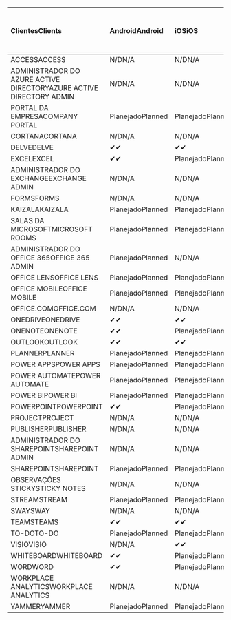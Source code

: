 <!-- This file is generated automatically. Changes made to this file will be overwritten.-->
|<span data-ttu-id="bc648-101">Clientes</span><span class="sxs-lookup"><span data-stu-id="bc648-101">Clients</span></span>|<span data-ttu-id="bc648-102">Android</span><span class="sxs-lookup"><span data-stu-id="bc648-102">Android</span></span>|<span data-ttu-id="bc648-103">iOS</span><span class="sxs-lookup"><span data-stu-id="bc648-103">iOS</span></span>|<span data-ttu-id="bc648-104">Mac</span><span class="sxs-lookup"><span data-stu-id="bc648-104">Mac</span></span>|<span data-ttu-id="bc648-105">Windows 10</span><span class="sxs-lookup"><span data-stu-id="bc648-105">Windows 10</span></span><br><span data-ttu-id="bc648-106">Desktop</span><span class="sxs-lookup"><span data-stu-id="bc648-106">Desktop</span></span>|<span data-ttu-id="bc648-107">Windows 10</span><span class="sxs-lookup"><span data-stu-id="bc648-107">Windows 10</span></span><br><span data-ttu-id="bc648-108">Aplicativos modernos</span><span class="sxs-lookup"><span data-stu-id="bc648-108">Modern Apps</span></span>|
|:-|:-|:-|:-|:-|:-|
|<span data-ttu-id="bc648-109">ACCESS</span><span class="sxs-lookup"><span data-stu-id="bc648-109">ACCESS</span></span>|<span data-ttu-id="bc648-110">N/D</span><span class="sxs-lookup"><span data-stu-id="bc648-110">N/A</span></span>|<span data-ttu-id="bc648-111">N/D</span><span class="sxs-lookup"><span data-stu-id="bc648-111">N/A</span></span>|<span data-ttu-id="bc648-112">N/D</span><span class="sxs-lookup"><span data-stu-id="bc648-112">N/A</span></span>|<span data-ttu-id="bc648-113">Planejado</span><span class="sxs-lookup"><span data-stu-id="bc648-113">Planned</span></span>|<span data-ttu-id="bc648-114">N/D</span><span class="sxs-lookup"><span data-stu-id="bc648-114">N/A</span></span>|
|<span data-ttu-id="bc648-115">ADMINISTRADOR DO AZURE ACTIVE DIRECTORY</span><span class="sxs-lookup"><span data-stu-id="bc648-115">AZURE ACTIVE DIRECTORY ADMIN</span></span>|<span data-ttu-id="bc648-116">N/D</span><span class="sxs-lookup"><span data-stu-id="bc648-116">N/A</span></span>|<span data-ttu-id="bc648-117">N/D</span><span class="sxs-lookup"><span data-stu-id="bc648-117">N/A</span></span>|<span data-ttu-id="bc648-118">N/D</span><span class="sxs-lookup"><span data-stu-id="bc648-118">N/A</span></span>|<span data-ttu-id="bc648-119">Planejado</span><span class="sxs-lookup"><span data-stu-id="bc648-119">Planned</span></span>|<span data-ttu-id="bc648-120">N/D</span><span class="sxs-lookup"><span data-stu-id="bc648-120">N/A</span></span>|
|<span data-ttu-id="bc648-121">PORTAL DA EMPRESA</span><span class="sxs-lookup"><span data-stu-id="bc648-121">COMPANY PORTAL</span></span>|<span data-ttu-id="bc648-122">Planejado</span><span class="sxs-lookup"><span data-stu-id="bc648-122">Planned</span></span>|<span data-ttu-id="bc648-123">Planejado</span><span class="sxs-lookup"><span data-stu-id="bc648-123">Planned</span></span>|<span data-ttu-id="bc648-124">Planejado</span><span class="sxs-lookup"><span data-stu-id="bc648-124">Planned</span></span>|<span data-ttu-id="bc648-125">N/D</span><span class="sxs-lookup"><span data-stu-id="bc648-125">N/A</span></span>|<span data-ttu-id="bc648-126">Planejado</span><span class="sxs-lookup"><span data-stu-id="bc648-126">Planned</span></span>|
|<span data-ttu-id="bc648-127">CORTANA</span><span class="sxs-lookup"><span data-stu-id="bc648-127">CORTANA</span></span>|<span data-ttu-id="bc648-128">N/D</span><span class="sxs-lookup"><span data-stu-id="bc648-128">N/A</span></span>|<span data-ttu-id="bc648-129">N/D</span><span class="sxs-lookup"><span data-stu-id="bc648-129">N/A</span></span>|<span data-ttu-id="bc648-130">N/D</span><span class="sxs-lookup"><span data-stu-id="bc648-130">N/A</span></span>|<span data-ttu-id="bc648-131">N/D</span><span class="sxs-lookup"><span data-stu-id="bc648-131">N/A</span></span>|<span data-ttu-id="bc648-132">Planejado</span><span class="sxs-lookup"><span data-stu-id="bc648-132">Planned</span></span>|
|<span data-ttu-id="bc648-133">DELVE</span><span class="sxs-lookup"><span data-stu-id="bc648-133">DELVE</span></span>|<span data-ttu-id="bc648-134">✔</span><span class="sxs-lookup"><span data-stu-id="bc648-134">✔</span></span>|<span data-ttu-id="bc648-135">✔</span><span class="sxs-lookup"><span data-stu-id="bc648-135">✔</span></span>|<span data-ttu-id="bc648-136">N/D</span><span class="sxs-lookup"><span data-stu-id="bc648-136">N/A</span></span>|<span data-ttu-id="bc648-137">N/D</span><span class="sxs-lookup"><span data-stu-id="bc648-137">N/A</span></span>|<span data-ttu-id="bc648-138">N/D</span><span class="sxs-lookup"><span data-stu-id="bc648-138">N/A</span></span>|
|<span data-ttu-id="bc648-139">EXCEL</span><span class="sxs-lookup"><span data-stu-id="bc648-139">EXCEL</span></span>|<span data-ttu-id="bc648-140">✔</span><span class="sxs-lookup"><span data-stu-id="bc648-140">✔</span></span>|<span data-ttu-id="bc648-141">Planejado</span><span class="sxs-lookup"><span data-stu-id="bc648-141">Planned</span></span>|<span data-ttu-id="bc648-142">Planejado</span><span class="sxs-lookup"><span data-stu-id="bc648-142">Planned</span></span>|<span data-ttu-id="bc648-143">Planejado</span><span class="sxs-lookup"><span data-stu-id="bc648-143">Planned</span></span>|<span data-ttu-id="bc648-144">N/D</span><span class="sxs-lookup"><span data-stu-id="bc648-144">N/A</span></span>|
|<span data-ttu-id="bc648-145">ADMINISTRADOR DO EXCHANGE</span><span class="sxs-lookup"><span data-stu-id="bc648-145">EXCHANGE ADMIN</span></span>|<span data-ttu-id="bc648-146">N/D</span><span class="sxs-lookup"><span data-stu-id="bc648-146">N/A</span></span>|<span data-ttu-id="bc648-147">N/D</span><span class="sxs-lookup"><span data-stu-id="bc648-147">N/A</span></span>|<span data-ttu-id="bc648-148">N/D</span><span class="sxs-lookup"><span data-stu-id="bc648-148">N/A</span></span>|<span data-ttu-id="bc648-149">✔</span><span class="sxs-lookup"><span data-stu-id="bc648-149">✔</span></span>|<span data-ttu-id="bc648-150">N/D</span><span class="sxs-lookup"><span data-stu-id="bc648-150">N/A</span></span>|
|<span data-ttu-id="bc648-151">FORMS</span><span class="sxs-lookup"><span data-stu-id="bc648-151">FORMS</span></span>|<span data-ttu-id="bc648-152">N/D</span><span class="sxs-lookup"><span data-stu-id="bc648-152">N/A</span></span>|<span data-ttu-id="bc648-153">N/D</span><span class="sxs-lookup"><span data-stu-id="bc648-153">N/A</span></span>|<span data-ttu-id="bc648-154">N/D</span><span class="sxs-lookup"><span data-stu-id="bc648-154">N/A</span></span>|<span data-ttu-id="bc648-155">N/D</span><span class="sxs-lookup"><span data-stu-id="bc648-155">N/A</span></span>|<span data-ttu-id="bc648-156">N/D</span><span class="sxs-lookup"><span data-stu-id="bc648-156">N/A</span></span>|
|<span data-ttu-id="bc648-157">KAIZALA</span><span class="sxs-lookup"><span data-stu-id="bc648-157">KAIZALA</span></span>|<span data-ttu-id="bc648-158">Planejado</span><span class="sxs-lookup"><span data-stu-id="bc648-158">Planned</span></span>|<span data-ttu-id="bc648-159">Planejado</span><span class="sxs-lookup"><span data-stu-id="bc648-159">Planned</span></span>|<span data-ttu-id="bc648-160">N/D</span><span class="sxs-lookup"><span data-stu-id="bc648-160">N/A</span></span>|<span data-ttu-id="bc648-161">N/D</span><span class="sxs-lookup"><span data-stu-id="bc648-161">N/A</span></span>|<span data-ttu-id="bc648-162">N/D</span><span class="sxs-lookup"><span data-stu-id="bc648-162">N/A</span></span>|
|<span data-ttu-id="bc648-163">SALAS DA MICROSOFT</span><span class="sxs-lookup"><span data-stu-id="bc648-163">MICROSOFT ROOMS</span></span>|<span data-ttu-id="bc648-164">Planejado</span><span class="sxs-lookup"><span data-stu-id="bc648-164">Planned</span></span>|<span data-ttu-id="bc648-165">Planejado</span><span class="sxs-lookup"><span data-stu-id="bc648-165">Planned</span></span>|<span data-ttu-id="bc648-166">N/D</span><span class="sxs-lookup"><span data-stu-id="bc648-166">N/A</span></span>|<span data-ttu-id="bc648-167">N/D</span><span class="sxs-lookup"><span data-stu-id="bc648-167">N/A</span></span>|<span data-ttu-id="bc648-168">N/D</span><span class="sxs-lookup"><span data-stu-id="bc648-168">N/A</span></span>|
|<span data-ttu-id="bc648-169">ADMINISTRADOR DO OFFICE 365</span><span class="sxs-lookup"><span data-stu-id="bc648-169">OFFICE 365 ADMIN</span></span>|<span data-ttu-id="bc648-170">Planejado</span><span class="sxs-lookup"><span data-stu-id="bc648-170">Planned</span></span>|<span data-ttu-id="bc648-171">N/D</span><span class="sxs-lookup"><span data-stu-id="bc648-171">N/A</span></span>|<span data-ttu-id="bc648-172">N/D</span><span class="sxs-lookup"><span data-stu-id="bc648-172">N/A</span></span>|<span data-ttu-id="bc648-173">N/D</span><span class="sxs-lookup"><span data-stu-id="bc648-173">N/A</span></span>|<span data-ttu-id="bc648-174">N/D</span><span class="sxs-lookup"><span data-stu-id="bc648-174">N/A</span></span>|
|<span data-ttu-id="bc648-175">OFFICE LENS</span><span class="sxs-lookup"><span data-stu-id="bc648-175">OFFICE LENS</span></span>|<span data-ttu-id="bc648-176">Planejado</span><span class="sxs-lookup"><span data-stu-id="bc648-176">Planned</span></span>|<span data-ttu-id="bc648-177">Planejado</span><span class="sxs-lookup"><span data-stu-id="bc648-177">Planned</span></span>|<span data-ttu-id="bc648-178">N/D</span><span class="sxs-lookup"><span data-stu-id="bc648-178">N/A</span></span>|<span data-ttu-id="bc648-179">N/D</span><span class="sxs-lookup"><span data-stu-id="bc648-179">N/A</span></span>|<span data-ttu-id="bc648-180">N/D</span><span class="sxs-lookup"><span data-stu-id="bc648-180">N/A</span></span>|
|<span data-ttu-id="bc648-181">OFFICE MOBILE</span><span class="sxs-lookup"><span data-stu-id="bc648-181">OFFICE MOBILE</span></span>|<span data-ttu-id="bc648-182">Planejado</span><span class="sxs-lookup"><span data-stu-id="bc648-182">Planned</span></span>|<span data-ttu-id="bc648-183">Planejado</span><span class="sxs-lookup"><span data-stu-id="bc648-183">Planned</span></span>|<span data-ttu-id="bc648-184">N/D</span><span class="sxs-lookup"><span data-stu-id="bc648-184">N/A</span></span>|<span data-ttu-id="bc648-185">N/D</span><span class="sxs-lookup"><span data-stu-id="bc648-185">N/A</span></span>|<span data-ttu-id="bc648-186">N/D</span><span class="sxs-lookup"><span data-stu-id="bc648-186">N/A</span></span>|
|<span data-ttu-id="bc648-187">OFFICE.COM</span><span class="sxs-lookup"><span data-stu-id="bc648-187">OFFICE.COM</span></span>|<span data-ttu-id="bc648-188">N/D</span><span class="sxs-lookup"><span data-stu-id="bc648-188">N/A</span></span>|<span data-ttu-id="bc648-189">N/D</span><span class="sxs-lookup"><span data-stu-id="bc648-189">N/A</span></span>|<span data-ttu-id="bc648-190">N/D</span><span class="sxs-lookup"><span data-stu-id="bc648-190">N/A</span></span>|<span data-ttu-id="bc648-191">N/D</span><span class="sxs-lookup"><span data-stu-id="bc648-191">N/A</span></span>|<span data-ttu-id="bc648-192">Planejado</span><span class="sxs-lookup"><span data-stu-id="bc648-192">Planned</span></span>|
|<span data-ttu-id="bc648-193">ONEDRIVE</span><span class="sxs-lookup"><span data-stu-id="bc648-193">ONEDRIVE</span></span>|<span data-ttu-id="bc648-194">✔</span><span class="sxs-lookup"><span data-stu-id="bc648-194">✔</span></span>|<span data-ttu-id="bc648-195">✔</span><span class="sxs-lookup"><span data-stu-id="bc648-195">✔</span></span>|<span data-ttu-id="bc648-196">✔</span><span class="sxs-lookup"><span data-stu-id="bc648-196">✔</span></span>|<span data-ttu-id="bc648-197">✔</span><span class="sxs-lookup"><span data-stu-id="bc648-197">✔</span></span>|<span data-ttu-id="bc648-198">Planejado</span><span class="sxs-lookup"><span data-stu-id="bc648-198">Planned</span></span>|
|<span data-ttu-id="bc648-199">ONENOTE</span><span class="sxs-lookup"><span data-stu-id="bc648-199">ONENOTE</span></span>|<span data-ttu-id="bc648-200">✔</span><span class="sxs-lookup"><span data-stu-id="bc648-200">✔</span></span>|<span data-ttu-id="bc648-201">Planejado</span><span class="sxs-lookup"><span data-stu-id="bc648-201">Planned</span></span>|<span data-ttu-id="bc648-202">Planejado</span><span class="sxs-lookup"><span data-stu-id="bc648-202">Planned</span></span>|<span data-ttu-id="bc648-203">Planejado</span><span class="sxs-lookup"><span data-stu-id="bc648-203">Planned</span></span>|<span data-ttu-id="bc648-204">Planejado</span><span class="sxs-lookup"><span data-stu-id="bc648-204">Planned</span></span>|
|<span data-ttu-id="bc648-205">OUTLOOK</span><span class="sxs-lookup"><span data-stu-id="bc648-205">OUTLOOK</span></span>|<span data-ttu-id="bc648-206">✔</span><span class="sxs-lookup"><span data-stu-id="bc648-206">✔</span></span>|<span data-ttu-id="bc648-207">✔</span><span class="sxs-lookup"><span data-stu-id="bc648-207">✔</span></span>|<span data-ttu-id="bc648-208">Planejado</span><span class="sxs-lookup"><span data-stu-id="bc648-208">Planned</span></span>|<span data-ttu-id="bc648-209">Planejado</span><span class="sxs-lookup"><span data-stu-id="bc648-209">Planned</span></span>|<span data-ttu-id="bc648-210">Planejado</span><span class="sxs-lookup"><span data-stu-id="bc648-210">Planned</span></span>|
|<span data-ttu-id="bc648-211">PLANNER</span><span class="sxs-lookup"><span data-stu-id="bc648-211">PLANNER</span></span>|<span data-ttu-id="bc648-212">Planejado</span><span class="sxs-lookup"><span data-stu-id="bc648-212">Planned</span></span>|<span data-ttu-id="bc648-213">Planejado</span><span class="sxs-lookup"><span data-stu-id="bc648-213">Planned</span></span>|<span data-ttu-id="bc648-214">N/D</span><span class="sxs-lookup"><span data-stu-id="bc648-214">N/A</span></span>|<span data-ttu-id="bc648-215">N/D</span><span class="sxs-lookup"><span data-stu-id="bc648-215">N/A</span></span>|<span data-ttu-id="bc648-216">N/D</span><span class="sxs-lookup"><span data-stu-id="bc648-216">N/A</span></span>|
|<span data-ttu-id="bc648-217">POWER APPS</span><span class="sxs-lookup"><span data-stu-id="bc648-217">POWER APPS</span></span>|<span data-ttu-id="bc648-218">Planejado</span><span class="sxs-lookup"><span data-stu-id="bc648-218">Planned</span></span>|<span data-ttu-id="bc648-219">Planejado</span><span class="sxs-lookup"><span data-stu-id="bc648-219">Planned</span></span>|<span data-ttu-id="bc648-220">N/D</span><span class="sxs-lookup"><span data-stu-id="bc648-220">N/A</span></span>|<span data-ttu-id="bc648-221">N/D</span><span class="sxs-lookup"><span data-stu-id="bc648-221">N/A</span></span>|<span data-ttu-id="bc648-222">Planejado</span><span class="sxs-lookup"><span data-stu-id="bc648-222">Planned</span></span>|
|<span data-ttu-id="bc648-223">POWER AUTOMATE</span><span class="sxs-lookup"><span data-stu-id="bc648-223">POWER AUTOMATE</span></span>|<span data-ttu-id="bc648-224">Planejado</span><span class="sxs-lookup"><span data-stu-id="bc648-224">Planned</span></span>|<span data-ttu-id="bc648-225">Planejado</span><span class="sxs-lookup"><span data-stu-id="bc648-225">Planned</span></span>|<span data-ttu-id="bc648-226">N/D</span><span class="sxs-lookup"><span data-stu-id="bc648-226">N/A</span></span>|<span data-ttu-id="bc648-227">N/D</span><span class="sxs-lookup"><span data-stu-id="bc648-227">N/A</span></span>|<span data-ttu-id="bc648-228">N/D</span><span class="sxs-lookup"><span data-stu-id="bc648-228">N/A</span></span>|
|<span data-ttu-id="bc648-229">POWER BI</span><span class="sxs-lookup"><span data-stu-id="bc648-229">POWER BI</span></span>|<span data-ttu-id="bc648-230">Planejado</span><span class="sxs-lookup"><span data-stu-id="bc648-230">Planned</span></span>|<span data-ttu-id="bc648-231">Planejado</span><span class="sxs-lookup"><span data-stu-id="bc648-231">Planned</span></span>|<span data-ttu-id="bc648-232">N/D</span><span class="sxs-lookup"><span data-stu-id="bc648-232">N/A</span></span>|<span data-ttu-id="bc648-233">Planejado</span><span class="sxs-lookup"><span data-stu-id="bc648-233">Planned</span></span>|<span data-ttu-id="bc648-234">Planejado</span><span class="sxs-lookup"><span data-stu-id="bc648-234">Planned</span></span>|
|<span data-ttu-id="bc648-235">POWERPOINT</span><span class="sxs-lookup"><span data-stu-id="bc648-235">POWERPOINT</span></span>|<span data-ttu-id="bc648-236">✔</span><span class="sxs-lookup"><span data-stu-id="bc648-236">✔</span></span>|<span data-ttu-id="bc648-237">Planejado</span><span class="sxs-lookup"><span data-stu-id="bc648-237">Planned</span></span>|<span data-ttu-id="bc648-238">Planejado</span><span class="sxs-lookup"><span data-stu-id="bc648-238">Planned</span></span>|<span data-ttu-id="bc648-239">Planejado</span><span class="sxs-lookup"><span data-stu-id="bc648-239">Planned</span></span>|<span data-ttu-id="bc648-240">Planejado</span><span class="sxs-lookup"><span data-stu-id="bc648-240">Planned</span></span>|
|<span data-ttu-id="bc648-241">PROJECT</span><span class="sxs-lookup"><span data-stu-id="bc648-241">PROJECT</span></span>|<span data-ttu-id="bc648-242">N/D</span><span class="sxs-lookup"><span data-stu-id="bc648-242">N/A</span></span>|<span data-ttu-id="bc648-243">N/D</span><span class="sxs-lookup"><span data-stu-id="bc648-243">N/A</span></span>|<span data-ttu-id="bc648-244">N/D</span><span class="sxs-lookup"><span data-stu-id="bc648-244">N/A</span></span>|<span data-ttu-id="bc648-245">Planejado</span><span class="sxs-lookup"><span data-stu-id="bc648-245">Planned</span></span>|<span data-ttu-id="bc648-246">N/D</span><span class="sxs-lookup"><span data-stu-id="bc648-246">N/A</span></span>|
|<span data-ttu-id="bc648-247">PUBLISHER</span><span class="sxs-lookup"><span data-stu-id="bc648-247">PUBLISHER</span></span>|<span data-ttu-id="bc648-248">N/D</span><span class="sxs-lookup"><span data-stu-id="bc648-248">N/A</span></span>|<span data-ttu-id="bc648-249">N/D</span><span class="sxs-lookup"><span data-stu-id="bc648-249">N/A</span></span>|<span data-ttu-id="bc648-250">N/D</span><span class="sxs-lookup"><span data-stu-id="bc648-250">N/A</span></span>|<span data-ttu-id="bc648-251">✔</span><span class="sxs-lookup"><span data-stu-id="bc648-251">✔</span></span>|<span data-ttu-id="bc648-252">N/D</span><span class="sxs-lookup"><span data-stu-id="bc648-252">N/A</span></span>|
|<span data-ttu-id="bc648-253">ADMINISTRADOR DO SHAREPOINT</span><span class="sxs-lookup"><span data-stu-id="bc648-253">SHAREPOINT ADMIN</span></span>|<span data-ttu-id="bc648-254">N/D</span><span class="sxs-lookup"><span data-stu-id="bc648-254">N/A</span></span>|<span data-ttu-id="bc648-255">N/D</span><span class="sxs-lookup"><span data-stu-id="bc648-255">N/A</span></span>|<span data-ttu-id="bc648-256">N/D</span><span class="sxs-lookup"><span data-stu-id="bc648-256">N/A</span></span>|<span data-ttu-id="bc648-257">Planejado</span><span class="sxs-lookup"><span data-stu-id="bc648-257">Planned</span></span>|<span data-ttu-id="bc648-258">N/D</span><span class="sxs-lookup"><span data-stu-id="bc648-258">N/A</span></span>|
|<span data-ttu-id="bc648-259">SHAREPOINT</span><span class="sxs-lookup"><span data-stu-id="bc648-259">SHAREPOINT</span></span>|<span data-ttu-id="bc648-260">Planejado</span><span class="sxs-lookup"><span data-stu-id="bc648-260">Planned</span></span>|<span data-ttu-id="bc648-261">Planejado</span><span class="sxs-lookup"><span data-stu-id="bc648-261">Planned</span></span>|<span data-ttu-id="bc648-262">N/D</span><span class="sxs-lookup"><span data-stu-id="bc648-262">N/A</span></span>|<span data-ttu-id="bc648-263">N/D</span><span class="sxs-lookup"><span data-stu-id="bc648-263">N/A</span></span>|<span data-ttu-id="bc648-264">N/D</span><span class="sxs-lookup"><span data-stu-id="bc648-264">N/A</span></span>|
|<span data-ttu-id="bc648-265">OBSERVAÇÕES STICKY</span><span class="sxs-lookup"><span data-stu-id="bc648-265">STICKY NOTES</span></span>|<span data-ttu-id="bc648-266">N/D</span><span class="sxs-lookup"><span data-stu-id="bc648-266">N/A</span></span>|<span data-ttu-id="bc648-267">N/D</span><span class="sxs-lookup"><span data-stu-id="bc648-267">N/A</span></span>|<span data-ttu-id="bc648-268">N/D</span><span class="sxs-lookup"><span data-stu-id="bc648-268">N/A</span></span>|<span data-ttu-id="bc648-269">N/D</span><span class="sxs-lookup"><span data-stu-id="bc648-269">N/A</span></span>|<span data-ttu-id="bc648-270">Planejado</span><span class="sxs-lookup"><span data-stu-id="bc648-270">Planned</span></span>|
|<span data-ttu-id="bc648-271">STREAM</span><span class="sxs-lookup"><span data-stu-id="bc648-271">STREAM</span></span>|<span data-ttu-id="bc648-272">Planejado</span><span class="sxs-lookup"><span data-stu-id="bc648-272">Planned</span></span>|<span data-ttu-id="bc648-273">Planejado</span><span class="sxs-lookup"><span data-stu-id="bc648-273">Planned</span></span>|<span data-ttu-id="bc648-274">N/D</span><span class="sxs-lookup"><span data-stu-id="bc648-274">N/A</span></span>|<span data-ttu-id="bc648-275">N/D</span><span class="sxs-lookup"><span data-stu-id="bc648-275">N/A</span></span>|<span data-ttu-id="bc648-276">N/D</span><span class="sxs-lookup"><span data-stu-id="bc648-276">N/A</span></span>|
|<span data-ttu-id="bc648-277">SWAY</span><span class="sxs-lookup"><span data-stu-id="bc648-277">SWAY</span></span>|<span data-ttu-id="bc648-278">N/D</span><span class="sxs-lookup"><span data-stu-id="bc648-278">N/A</span></span>|<span data-ttu-id="bc648-279">N/D</span><span class="sxs-lookup"><span data-stu-id="bc648-279">N/A</span></span>|<span data-ttu-id="bc648-280">N/D</span><span class="sxs-lookup"><span data-stu-id="bc648-280">N/A</span></span>|<span data-ttu-id="bc648-281">N/D</span><span class="sxs-lookup"><span data-stu-id="bc648-281">N/A</span></span>|<span data-ttu-id="bc648-282">Planejado</span><span class="sxs-lookup"><span data-stu-id="bc648-282">Planned</span></span>|
|<span data-ttu-id="bc648-283">TEAMS</span><span class="sxs-lookup"><span data-stu-id="bc648-283">TEAMS</span></span>|<span data-ttu-id="bc648-284">✔</span><span class="sxs-lookup"><span data-stu-id="bc648-284">✔</span></span>|<span data-ttu-id="bc648-285">✔</span><span class="sxs-lookup"><span data-stu-id="bc648-285">✔</span></span>|<span data-ttu-id="bc648-286">✔</span><span class="sxs-lookup"><span data-stu-id="bc648-286">✔</span></span>|<span data-ttu-id="bc648-287">Planejado</span><span class="sxs-lookup"><span data-stu-id="bc648-287">Planned</span></span>|<span data-ttu-id="bc648-288">N/D</span><span class="sxs-lookup"><span data-stu-id="bc648-288">N/A</span></span>|
|<span data-ttu-id="bc648-289">TO-DO</span><span class="sxs-lookup"><span data-stu-id="bc648-289">TO-DO</span></span>|<span data-ttu-id="bc648-290">Planejado</span><span class="sxs-lookup"><span data-stu-id="bc648-290">Planned</span></span>|<span data-ttu-id="bc648-291">Planejado</span><span class="sxs-lookup"><span data-stu-id="bc648-291">Planned</span></span>|<span data-ttu-id="bc648-292">Planejado</span><span class="sxs-lookup"><span data-stu-id="bc648-292">Planned</span></span>|<span data-ttu-id="bc648-293">N/D</span><span class="sxs-lookup"><span data-stu-id="bc648-293">N/A</span></span>|<span data-ttu-id="bc648-294">Planejado</span><span class="sxs-lookup"><span data-stu-id="bc648-294">Planned</span></span>|
|<span data-ttu-id="bc648-295">VISIO</span><span class="sxs-lookup"><span data-stu-id="bc648-295">VISIO</span></span>|<span data-ttu-id="bc648-296">N/D</span><span class="sxs-lookup"><span data-stu-id="bc648-296">N/A</span></span>|<span data-ttu-id="bc648-297">✔</span><span class="sxs-lookup"><span data-stu-id="bc648-297">✔</span></span>|<span data-ttu-id="bc648-298">N/D</span><span class="sxs-lookup"><span data-stu-id="bc648-298">N/A</span></span>|<span data-ttu-id="bc648-299">Planejado</span><span class="sxs-lookup"><span data-stu-id="bc648-299">Planned</span></span>|<span data-ttu-id="bc648-300">N/D</span><span class="sxs-lookup"><span data-stu-id="bc648-300">N/A</span></span>|
|<span data-ttu-id="bc648-301">WHITEBOARD</span><span class="sxs-lookup"><span data-stu-id="bc648-301">WHITEBOARD</span></span>|<span data-ttu-id="bc648-302">✔</span><span class="sxs-lookup"><span data-stu-id="bc648-302">✔</span></span>|<span data-ttu-id="bc648-303">Planejado</span><span class="sxs-lookup"><span data-stu-id="bc648-303">Planned</span></span>|<span data-ttu-id="bc648-304">N/D</span><span class="sxs-lookup"><span data-stu-id="bc648-304">N/A</span></span>|<span data-ttu-id="bc648-305">N/D</span><span class="sxs-lookup"><span data-stu-id="bc648-305">N/A</span></span>|<span data-ttu-id="bc648-306">Planejado</span><span class="sxs-lookup"><span data-stu-id="bc648-306">Planned</span></span>|
|<span data-ttu-id="bc648-307">WORD</span><span class="sxs-lookup"><span data-stu-id="bc648-307">WORD</span></span>|<span data-ttu-id="bc648-308">✔</span><span class="sxs-lookup"><span data-stu-id="bc648-308">✔</span></span>|<span data-ttu-id="bc648-309">Planejado</span><span class="sxs-lookup"><span data-stu-id="bc648-309">Planned</span></span>|<span data-ttu-id="bc648-310">Planejado</span><span class="sxs-lookup"><span data-stu-id="bc648-310">Planned</span></span>|<span data-ttu-id="bc648-311">Planejado</span><span class="sxs-lookup"><span data-stu-id="bc648-311">Planned</span></span>|<span data-ttu-id="bc648-312">✔</span><span class="sxs-lookup"><span data-stu-id="bc648-312">✔</span></span>|
|<span data-ttu-id="bc648-313">WORKPLACE ANALYTICS</span><span class="sxs-lookup"><span data-stu-id="bc648-313">WORKPLACE ANALYTICS</span></span>|<span data-ttu-id="bc648-314">N/D</span><span class="sxs-lookup"><span data-stu-id="bc648-314">N/A</span></span>|<span data-ttu-id="bc648-315">N/D</span><span class="sxs-lookup"><span data-stu-id="bc648-315">N/A</span></span>|<span data-ttu-id="bc648-316">N/D</span><span class="sxs-lookup"><span data-stu-id="bc648-316">N/A</span></span>|<span data-ttu-id="bc648-317">N/D</span><span class="sxs-lookup"><span data-stu-id="bc648-317">N/A</span></span>|<span data-ttu-id="bc648-318">N/D</span><span class="sxs-lookup"><span data-stu-id="bc648-318">N/A</span></span>|
|<span data-ttu-id="bc648-319">YAMMER</span><span class="sxs-lookup"><span data-stu-id="bc648-319">YAMMER</span></span>|<span data-ttu-id="bc648-320">Planejado</span><span class="sxs-lookup"><span data-stu-id="bc648-320">Planned</span></span>|<span data-ttu-id="bc648-321">Planejado</span><span class="sxs-lookup"><span data-stu-id="bc648-321">Planned</span></span>|<span data-ttu-id="bc648-322">Planejado</span><span class="sxs-lookup"><span data-stu-id="bc648-322">Planned</span></span>|<span data-ttu-id="bc648-323">Planejado</span><span class="sxs-lookup"><span data-stu-id="bc648-323">Planned</span></span>|<span data-ttu-id="bc648-324">N/D</span><span class="sxs-lookup"><span data-stu-id="bc648-324">N/A</span></span>|
